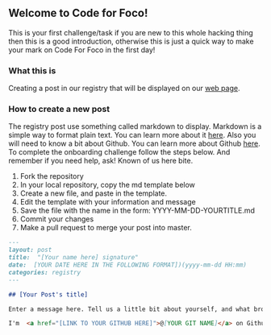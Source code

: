 ## Welcome to Code for Foco!
This is your first challenge/task if you are new to this whole hacking thing then this is a good introduction, otherwise this is just a quick way to make your mark on Code For Foco in the first day!

### What this is
Creating a post in our registry that will be displayed on our [web page](http://codeforfoco.org/category/registry/).

### How to create a new post
The registry post use something called markdown to display. Markdown is a simple way to format plain text. You can learn more about it [here](https://daringfireball.net/projects/markdown/). Also you will need to know a bit about Github. You can learn more about Github [here](https://guides.github.com/). To complete the onboarding challenge follow the steps below. And remember if you need help, ask! Known of us here bite.
1. Fork the repository
1. In your local repository, copy the md template below
1. Create a new file, and paste in the template.
1. Edit the template with your information and message
1. Save the file with the name in the form: YYYY-MM-DD-YOURTITLE.md
1. Commit your changes
1. Make a pull request to merge your post into master.

```markdown
---
layout: post
title:  "[Your name here] signature"
date:  [YOUR DATE HERE IN THE FOLLOWING FORMAT])(yyyy-mm-dd HH:mm)
categories: registry
---

## [Your Post's title]

Enter a message here. Tell us a little bit about yourself, and what brought you here. Include links to your

I'm  <a href="[LINK TO YOUR GITHUB HERE]">@[YOUR GIT NAME]</a> on Github and <a href="[LINK TO A SOCIAL MEDIA ACCOUNT]">@[YOUR SOCIAL MEDIA HERE]</a> on [SOME SOCIAL MEDIA].
```
